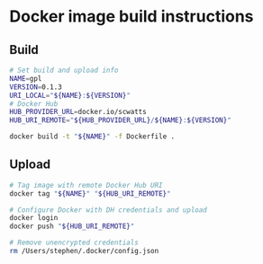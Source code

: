 # Docker image build instructions
## Build
```bash
# Set build and upload info
NAME=gpl
VERSION=0.1.3
URI_LOCAL="${NAME}:${VERSION}"
# Docker Hub
HUB_PROVIDER_URL=docker.io/scwatts
HUB_URI_REMOTE="${HUB_PROVIDER_URL}/${NAME}:${VERSION}"
```

```bash
docker build -t "${NAME}" -f Dockerfile .
```

## Upload
```bash
# Tag image with remote Docker Hub URI
docker tag "${NAME}" "${HUB_URI_REMOTE}"

# Configure Docker with DH credentials and upload
docker login
docker push "${HUB_URI_REMOTE}"

# Remove unencrypted credentials
rm /Users/stephen/.docker/config.json
```
